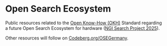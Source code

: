 # Open Search Ecosystem

Public resources related to the [Open Know-How (OKH)][OKH] Standard
regarding a future Open Search Ecosystem for hardware ([NGI Search Project 2025]). 

Other resources will follow on [Codeberg.org/OSEGermany](https://codeberg.org/OSEGermany).

[OKH]: https://github.com/iop-alliance/OpenKnowHow
[NGI Search Project 2025]: https://www.ngisearch.eu/view/Events/OC5Searchers#HOSE
